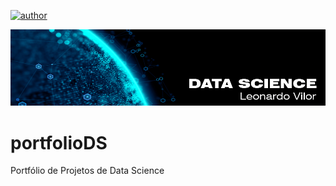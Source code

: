 [![author](https://img.shields.io/badge/author-carlosfab-red.svg)](https://www.linkedin.com/in/carlosfab)

<p align="center">
  <img src="banner_portfolioDS.png" >
</p>

# portfolioDS
Portfólio de Projetos de Data Science
